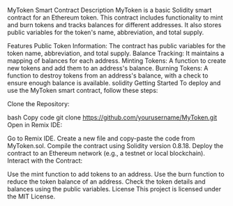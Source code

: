 MyToken Smart Contract
Description
MyToken is a basic Solidity smart contract for an Ethereum token. This contract includes functionality to mint and burn tokens and tracks balances for different addresses. It also stores public variables for the token's name, abbreviation, and total supply.

Features
Public Token Information: The contract has public variables for the token name, abbreviation, and total supply.
Balance Tracking: It maintains a mapping of balances for each address.
Minting Tokens: A function to create new tokens and add them to an address's balance.
Burning Tokens: A function to destroy tokens from an address's balance, with a check to ensure enough balance is available.
solidity
Getting Started
To deploy and use the MyToken smart contract, follow these steps:

Clone the Repository:

bash
Copy code
git clone https://github.com/yourusername/MyToken.git
Open in Remix IDE:

Go to Remix IDE.
Create a new file and copy-paste the code from MyToken.sol.
Compile the contract using Solidity version 0.8.18.
Deploy the contract to an Ethereum network (e.g., a testnet or local blockchain).
Interact with the Contract:

Use the mint function to add tokens to an address.
Use the burn function to reduce the token balance of an address.
Check the token details and balances using the public variables.
License
This project is licensed under the MIT License.
